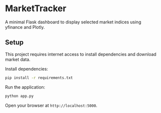 # MarketTracker

A minimal Flask dashboard to display selected market indices using yfinance and Plotly.

## Setup

This project requires internet access to install dependencies and download market data.

Install dependencies:

```bash
pip install -r requirements.txt
```

Run the application:

```bash
python app.py
```

Open your browser at `http://localhost:5000`.
